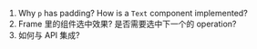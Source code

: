 1. Why `p` has padding? How is a `Text` component implemented? 
2. Frame 里的组件选中效果? 是否需要选中下一个的 operation?
3. 如何与 API 集成?
